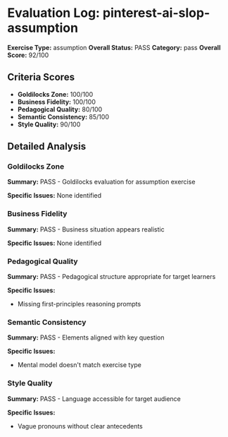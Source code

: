 # Evaluation Log: pinterest-ai-slop-assumption

**Exercise Type:** assumption
**Overall Status:** PASS
**Category:** pass
**Overall Score:** 92/100

## Criteria Scores

- **Goldilocks Zone:** 100/100
- **Business Fidelity:** 100/100
- **Pedagogical Quality:** 80/100
- **Semantic Consistency:** 85/100
- **Style Quality:** 90/100

## Detailed Analysis

### Goldilocks Zone
**Summary:** PASS - Goldilocks evaluation for assumption exercise

**Specific Issues:** None identified

### Business Fidelity
**Summary:** PASS - Business situation appears realistic

**Specific Issues:** None identified

### Pedagogical Quality
**Summary:** PASS - Pedagogical structure appropriate for target learners

**Specific Issues:**
- Missing first-principles reasoning prompts

### Semantic Consistency
**Summary:** PASS - Elements aligned with key question

**Specific Issues:**
- Mental model doesn't match exercise type

### Style Quality
**Summary:** PASS - Language accessible for target audience

**Specific Issues:**
- Vague pronouns without clear antecedents

